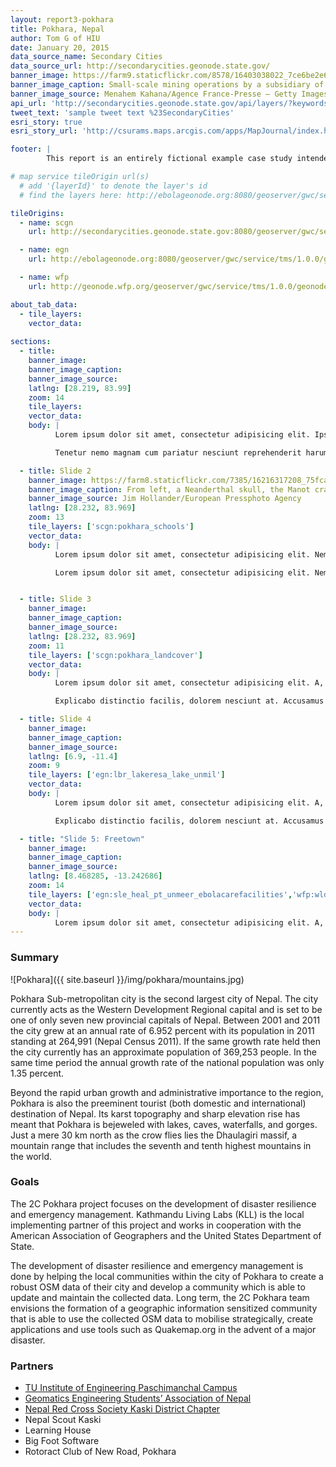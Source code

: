 ```yaml
---
layout: report3-pokhara
title: Pokhara, Nepal
author: Tom G of HIU
date: January 20, 2015
data_source_name: Secondary Cities
data_source_url: http://secondarycities.geonode.state.gov/
banner_image: https://farm9.staticflickr.com/8578/16403038022_7ce6be2e6d.jpg
banner_image_caption: Small-scale mining operations by a subsidiary of the mining company MINECOM
banner_image_source: Menahem Kahana/Agence France-Presse — Getty Images
api_url: 'http://secondarycities.geonode.state.gov/api/layers/?keywords__slug__in=pokhara'
tweet_text: 'sample tweet text %23SecondaryCities'
esri_story: true
esri_story_url: 'http://csurams.maps.arcgis.com/apps/MapJournal/index.html?appid=f10d43bc53dd4fe594c65ae10072dce2'

footer: |
        This report is an entirely fictional example case study intended to demonstrate report editing capabilities.

# map service tileOrigin url(s)
  # add '{layerId}' to denote the layer's id
  # find the layers here: http://ebolageonode.org:8080/geoserver/gwc/service/tms/1.0.0/

tileOrigins:
  - name: scgn
    url: http://secondarycities.geonode.state.gov:8080/geoserver/gwc/service/tms/1.0.0/geonode:{layerId}@EPSG:900913@png/{z}/{x}/{y}.png

  - name: egn
    url: http://ebolageonode.org:8080/geoserver/gwc/service/tms/1.0.0/geonode:{layerId}@EPSG:900913@png/{z}/{x}/{y}.png

  - name: wfp
    url: http://geonode.wfp.org/geoserver/gwc/service/tms/1.0.0/geonode:{layerId}@EPSG:900913@png/{z}/{x}/{y}.png

about_tab_data:
  - tile_layers: 
    vector_data:
    
sections:
  - title:
    banner_image:
    banner_image_caption:
    banner_image_source:
    latlng: [28.219, 83.99]
    zoom: 14
    tile_layers:
    vector_data:
    body: |
          Lorem ipsum dolor sit amet, consectetur adipisicing elit. Ipsum, exercitationem tempore. Ipsam itaque magnam expedita quibusdam, architecto maxime, repellat eveniet laborum quidem quam quia autem! Consequatur natus quia distinctio rem neque atque aliquam dignissimos perferendis iure quaerat dicta et tempora animi magni, sapiente officiis optio hic ratione ipsum. Delectus, eum accusantium rem quia repellat, pariatur. Libero voluptatibus sequi non! Fugiat ipsum deleniti nulla, quibusdam cum velit sed eaque dolores molestiae quas, et asperiores!

          Tenetur nemo magnam cum pariatur nesciunt reprehenderit harum temporibus, autem cumque debitis animi quia provident incidunt, id. Cupiditate alias dolores voluptates voluptatibus, necessitatibus quasi quisquam quis veniam.Tenetur nemo magnam cum pariatur nesciunt reprehenderit harum temporibus, autem cumque debitis animi quia provident incidunt, id. Cupiditate alias dolores voluptates voluptatibus, necessitatibus quasi quisquam quis veniam.

  - title: Slide 2
    banner_image: https://farm8.staticflickr.com/7385/16216317208_75fca9f8db.jpg
    banner_image_caption: From left, a Neanderthal skull, the Manot cranium and a complete modern human skull on display near the cave in Israel where the Manot cranium was found.
    banner_image_source: Jim Hollander/European Pressphoto Agency
    latlng: [28.232, 83.969]
    zoom: 13
    tile_layers: ['scgn:pokhara_schools']
    vector_data:
    body: |
          Lorem ipsum dolor sit amet, consectetur adipisicing elit. Nemo dolores sint est beatae et quam consequuntur veniam ad nesciunt. Dolore officiis excepturi amet tempore tempora consequuntur et ducimus doloremque facere placeat debitis, ipsa recusandae voluptatibus rem natus magni laboriosam aliquid incidunt, nihil esse ex provident atque nobis a. Dolorem fugit vitae quis nam et, deleniti, odio unde dolores. Ipsam, nihil.

          Lorem ipsum dolor sit amet, consectetur adipisicing elit. Nemo dolores sint est beatae et quam consequuntur veniam ad nesciunt. Dolore officiis excepturi amet tempore tempora consequuntur et ducimus doloremque facere placeat debitis, ipsa recusandae voluptatibus rem natus magni laboriosam aliquid incidunt, nihil esse ex provident atque nobis a.


  - title: Slide 3
    banner_image:
    banner_image_caption:
    banner_image_source:
    latlng: [28.232, 83.969]
    zoom: 11
    tile_layers: ['scgn:pokhara_landcover']
    vector_data:
    body: |
          Lorem ipsum dolor sit amet, consectetur adipisicing elit. A, dolorem impedit rem nulla omnis voluptatum porro possimus, fuga eos necessitatibus excepturi veniam. Natus et ex harum amet ad exercitationem voluptate necessitatibus quam, non odit nobis asperiores tenetur tempora ipsam neque aperiam ipsa culpa repellendus dolorum expedita maiores ut vitae.

          Explicabo distinctio facilis, dolorem nesciunt at. Accusamus eveniet quam fugit, laborum sed sapiente? In iure laborum harum aspernatur saepe itaque, ratione amet, id ipsa facere fugit quaerat quis earum dolorem quas! Reiciendis voluptates nobis itaque ad fuga quidem harum facere quasi exercitationem, repellendus delectus aperiam eveniet at tenetur soluta perspiciatis natus placeat cum aut, quibusdam, doloribus totam dignissimos? Dolorem ullam veniam rerum iste facilis facere perferendis harum! Quisquam possimus voluptate, officiis sed harum sint quasi magni animi voluptates, soluta atque quos!

  - title: Slide 4
    banner_image:
    banner_image_caption:
    banner_image_source:
    latlng: [6.9, -11.4]
    zoom: 9
    tile_layers: ['egn:lbr_lakeresa_lake_unmil']
    vector_data:
    body: |
          Lorem ipsum dolor sit amet, consectetur adipisicing elit. A, dolorem impedit rem nulla omnis voluptatum porro possimus, fuga eos necessitatibus excepturi veniam. Natus et ex harum amet ad exercitationem voluptate necessitatibus quam, non odit nobis asperiores tenetur tempora ipsam neque aperiam ipsa culpa repellendus dolorum expedita maiores ut vitae.

          Explicabo distinctio facilis, dolorem nesciunt at. Accusamus eveniet quam fugit, laborum sed sapiente? In iure laborum harum aspernatur saepe itaque, ratione amet, id ipsa facere fugit quaerat quis earum dolorem quas! Reiciendis voluptates nobis itaque ad fuga quidem harum facere quasi exercitationem, repellendus delectus aperiam eveniet at tenetur soluta perspiciatis natus placeat cum aut, quibusdam, doloribus totam dignissimos? Dolorem ullam veniam rerum iste facilis facere perferendis harum! Quisquam possimus voluptate, officiis sed harum sint quasi magni animi voluptates, soluta atque quos!

  - title: "Slide 5: Freetown"
    banner_image:
    banner_image_caption:
    banner_image_source:
    latlng: [8.468285, -13.242686]
    zoom: 14
    tile_layers: ['egn:sle_heal_pt_unmeer_ebolacarefacilities','wfp:wld_trs_unhasroutes_wfp','wfp:wld_trs_ports_wfp','wfp:wld_poi_warehouses_wfp']
    vector_data:
    body: |
          Lorem ipsum dolor sit amet, consectetur adipisicing elit. A, dolorem impedit rem nulla omnis voluptatum porro possimus, fuga eos necessitatibus excepturi veniam. Natus et ex harum amet ad exercitationem voluptate necessitatibus quam, non odit nobis asperiores tenetur tempora ipsam neque aperiam ipsa culpa repellendus dolorum expedita maiores ut vitae.
---
```


### Summary

![Pokhara]({{ site.baseurl }}/img/pokhara/mountains.jpg)

Pokhara Sub-metropolitan city is the second largest city of Nepal. The city currently acts as the Western Development Regional capital and is set to be one of only seven new provincial capitals of Nepal. Between 2001 and 2011 the city grew at an annual rate of 6.952 percent with its population in 2011 standing at 264,991 (Nepal Census 2011). If the same growth rate held then the city currently has an approximate population of 369,253 people. In the same time period the annual growth rate of the national population was only 1.35 percent.

Beyond the rapid urban growth and administrative importance to the region, Pokhara is also the preeminent tourist (both domestic and international) destination of Nepal. Its karst topography and sharp elevation rise has meant that Pokhara is bejeweled with lakes, caves, waterfalls, and gorges. Just a mere 30 km north as the crow flies lies the Dhaulagiri massif, a mountain range that includes the seventh and tenth highest mountains in the world.

### Goals

The 2C Pokhara project focuses on the development of disaster resilience and emergency management. Kathmandu Living Labs (KLL) is the local implementing partner of this project and works in cooperation with the American Association of Geographers and the United States Department of State.

The development of disaster resilience and emergency management is done by helping the local communities within the city of Pokhara to create a robust OSM data of their city and develop a community which is able to update and maintain the collected data. Long term, the 2C Pokhara team envisions the formation of a geographic information sensitized community that is able to use the collected OSM data to mobilise strategically, create applications and use tools such as Quakemap.org in the advent of a major disaster. 

### Partners

- [TU Institute of Engineering Paschimanchal Campus](https://gesanwrc.wordpress.com/)
- [Geomatics Engineering Students’ Association of Nepal](http://nrcskaski.org/)
- [Nepal Red Cross Society Kaski District Chapter](http://nrcskaski.org/)
- Nepal Scout Kaski
- Learning House
- Big Foot Software
- Rotoract Club of New Road, Pokhara





